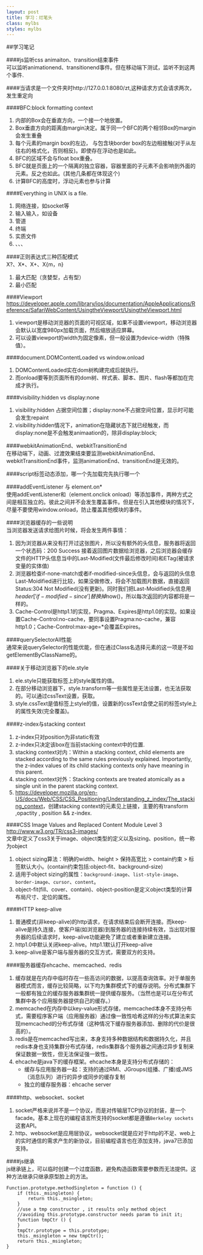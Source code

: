 ```yaml
---
layout: post
title: 学习：烂笔头
class: mylbs
styles: mylbs
---
```


##学习笔记

####js监听css animaiton、transition结束事件    
可以监听animationend、transitionend事件。但在移动端下测试，监听不到这两个事件.

####当请求是一个文件夹时http://127.0.0.1:8080/zt,这种请求方式会请求两次，发生重定向

####BFC:block formatting context          
1. 内部的Box会在垂直方向，一个接一个地放置。
2. Box垂直方向的距离由margin决定。属于同一个BFC的两个相邻Box的margin会发生重叠
3. 每个元素的margin box的左边， 与包含块border box的左边相接触(对于从左往右的格式化，否则相反)。即使存在浮动也是如此。
4. BFC的区域不会与float box重叠。
5. BFC就是页面上的一个隔离的独立容器，容器里面的子元素不会影响到外面的元素。反之也如此。(其他几条都在体现这个)
6. 计算BFC的高度时，浮动元素也参与计算

####Everything in UNIX is a file.     
1. 网络连接，如socket等
2. 输入输入，如设备
3. 管道
4. 终端
5. 实质文件
6. 、、、

####正则表达式三种匹配模式   
X?、X*、X+、X{m，n}     

1. 最大匹配（贪婪型，占有型）
2. 最小匹配

####Viewport  
<https://developer.apple.com/library/ios/documentation/AppleApplications/Reference/SafariWebContent/UsingtheViewport/UsingtheViewport.html>     

1. viewport是移动浏览器的页面的可视区域，如果不设置viewport，移动浏览器会默认以宽度980px加载页面，然后缩放适应屏幕。
2. 可以设置viewport的width为固定像素，但一般设置为device-width（特殊值）。

####document.DOMContentLoaded vs window.onload     
1. DOMContentLoaded实在dom树构建完成后就执行。
2. 而onload要等到页面所有的dom树、样式表、脚本、图片、flash等都加在完成才执行。

####visibility:hidden vs display:none     
1. visibility:hidden 占据空间位置；display:none不占据空间位置，显示时可能会发生repaint
2. visibility:hidden情况下，animation在隐藏状态下就已经触发，而display:none是不会触发animaation的，除非display:block;

####webkitAnimationEnd、webkitTransitionEnd    
在移动端下，动画、过渡效果结束要监测webkitAnimationEnd、webkitTransitionEnd事件，监测animationEnd、transitionEnd是无效的。

####script标签动态添加，哪一个先加载完先执行哪一个

####addEventListener 与 element.on*    
使用addEventListener和（element.onclick onload）等添加事件，两种方式之间是相互独立的。彼此之间并不会发生覆盖事件。但是在引入其他模块的情况下，尽量不要使用window.onload，防止覆盖其他模块的事件。

####浏览器缓存的一些说明    
当浏览器发送请求给图片时候，将会发生两件事情：        
 
1. 因为浏览器从来没有打开过这张图片，所以没有额外的头信息，服务器将返回一个状态码：200 Success 接着返回图片数据给浏览器，之后浏览器会缓存文件的HTTP头信息当中的Last-Modified(文件最后修改时间)和ETag(被请求变量的实体值)
2. 浏览器检查if-none-match或者if-modified-since头信息，会与返回的头信息Last-Moidified进行比较，如果没做修改，将会不加载图片数据，直接返回Status:304 Not Modified(没有更新)。同时我们把Last-Moidified头信息用$header['if-modified-since']替换掉$now()，所以每次返回的内容都将是一样的。
3. Cache-Control是http1.1的实现，Pragma、Expires是http1.0的实现。如果设置Cache-Control:no-cache，要同事设置Pragma:no-cache，兼容http1.0；Cache-Control:max-age=*会覆盖Expires。

####querySelectorAll性能    
通常来说querySelector的性能优能，但在通过Class名选择元素的这一项是不如getElementByClassName的。

####关于移动浏览器下的ele.style      
1. ele.style只能获取标签上的style属性的值。
2. 在部分移动浏览器下，style.transform等一些属性是无法设置，也无法获取的。可以通过cssText设置，获取。
3. style.cssText是值标签上style的值，设置新的cssText会使之前的标签style上的属性失效(完全覆盖)。

####z-index与stacking context      
1. z-index只对position为非static有效
2. z-index只决定该box在当前stacking context中的位置.
3. stacking context对内：Within a stacking context, child elements are stacked according to the same rules previously explained. Importantly, the z-index values of its child stacking contexts only have meaning in this parent. 
4. stacking context对外：Stacking contexts are treated atomically as a single unit in the parent stacking context.
5. <https://developer.mozilla.org/en-US/docs/Web/CSS/CSS_Positioning/Understanding_z_index/The_stacking_context>，创建stacking context的元素见上链接，主要的有transform ,opactity , position && z-index.

####CSS Image Values and Replaced Content Module Level 3  
<http://www.w3.org/TR/css3-images/>     
文章中定义了css3关于image、object类型的定义以及sizing、position，统一称为object

1. object sizing算法：明确的width、height > 保持高宽比 > contain约束 > 标签默认大小。(contain约束包括:object-fit、background-size)
2. 适用于object sizing的属性：`background-image`、`list-style-image`、`border-image`、`cursor`、`content`。
3. object-fit(fill、cover、contain)、object-position是定义object类型的计算布局尺寸、定位的属性。

####HTTP keep-alive   
1. 普通模式(非keep-alive)的http请求，在请求结束后会断开连接。而keep-alive是持久连接，使客户端(如浏览器)到服务器的连接持续有效，当出现对服务器的后续请求时，keep-alive功能避免了建立或者重新建立连接。
2. http1.0中默认关闭keep-alive。http1.1默认打开keep-alive
3. keep-alive是客户端与服务器的交互方式，需要双方的支持。

####服务器缓存ehcache、memcached、redis     
1. 缓存就是在内存中临时存在一些高访问的数据，以提高查询效率。对于单服务器模式而言，缓存比较简略，以下均为集群模式下的缓存说明。分布式集群下一般都有独立的缓存服务器集群统一提供缓存服务。（当然也是可以在分布式集群中各个应用服务器提供自己的缓存。）
2. memcached在内存中以key-value形式存储，memcached本身不支持分布式，需要程序客户端（应用服务器）通过像一致性哈希这样的分布式算法来实现memcached的分布式存储（这种情况下缓存服务器添加、删除的代价是很高的）。
3. redis是在memcached写出来，本身支持多种数据结构和数据持久化，并且redis本身也支持集群分布式存储，redis集群各个服务器之间通过异步复制来保证数据一致性，但无法保证强一致性。
4. ehcache是java下的缓存框架。ehcache本身是支持分布式存储的：
    + 缓存与应用服务器一起：支持的通过RMI、JGroups(组播、广播)或JMS（消息队列）进行的异步或同步的缓存复制
    + 独立的缓存服务器：ehcache server

####http、websocket、socket      
1. socket严格来说并不是一个协议，而是对传输层TCP协议的封装，是一个facade。基本上现在的编程语言所支持的socket都是遵循`Berkeley sockets`这套API。
2. http、websocket是应用层协议，websocket就是应对于http的不足、web上的实时通信的需求产生的新协议，目前编程语言也在添加支持，java7已添加支持。

####js继承  
js继承链上，可以临时创建一个过度函数，避免构造函数需要参数而无法提供。这种方法继承只继承原型脸上的方法。
        
    Function.prototype.methodSingleton = function () {
        if (this._msingleton) {
            return this._msingleton;
        }
        //use a tmp constructor , it results only method object
        //avoiding this.prototype.constructor needs param to init it;
        function tmpCtr () {
        }
        tmpCtr.prototype = this.prototype;
        this._msingleton = new tmpCtr();
        return this._msingleton;
    }

